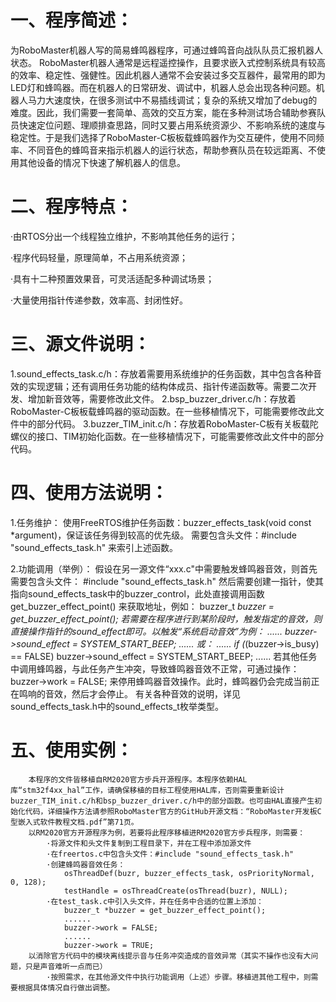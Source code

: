 # 一、程序简述：
  为RoboMaster机器人写的简易蜂鸣器程序，可通过蜂鸣音向战队队员汇报机器人状态。
  RoboMaster机器人通常是远程遥控操作，且要求嵌入式控制系统具有较高的效率、稳定性、强健性。因此机器人通常不会安装过多交互器件，最常用的即为LED灯和蜂鸣器。而在机器人的日常研发、调试中，机器人总会出现各种问题。机器人马力大速度快，在很多测试中不易插线调试；复杂的系统又增加了debug的难度。因此，我们需要一套简单、高效的交互方案，能在多种测试场合辅助参赛队员快速定位问题、理顺排查思路，同时又要占用系统资源少、不影响系统的速度与稳定性。于是我们选择了RoboMaster-C板板载蜂鸣器作为交互硬件，使用不同频率、不同音色的蜂鸣音来指示机器人的运行状态，帮助参赛队员在较远距离、不使用其他设备的情况下快速了解机器人的信息。

# 二、程序特点：
  ·由RTOS分出一个线程独立维护，不影响其他任务的运行；
  
  ·程序代码轻量，原理简单，不占用系统资源；
  
  ·具有十二种预置效果音，可灵活适配多种调试场景；
  
  ·大量使用指针传递参数，效率高、封闭性好。
  
  
# 三、源文件说明：
  1.sound_effects_task.c/h：存放着需要用系统维护的任务函数，其中包含各种音效的实现逻辑；还有调用任务功能的结构体成员、指针传递函数等。需要二次开发、增加新音效等，需要修改此文件。
  2.bsp_buzzer_driver.c/h：存放着RoboMaster-C板板载蜂鸣器的驱动函数。在一些移植情况下，可能需要修改此文件中的部分代码。
  3.buzzer_TIM_init.c/h：存放着RoboMaster-C板有关板载陀螺仪的接口、TIM初始化函数。在一些移植情况下，可能需要修改此文件中的部分代码。
  
# 四、使用方法说明：
  1.任务维护：
		使用FreeRTOS维护任务函数：buzzer_effects_task(void const *argument)，保证该任务得到较高的优先级。
		需要包含头文件：#include "sound_effects_task.h" 来索引上述函数。

  2.功能调用（举例）：
		假设在另一源文件“xxx.c"中需要触发蜂鸣器音效，则首先需要包含头文件：
			#include "sound_effects_task.h"
		然后需要创建一指针，使其指向sound_effects_task中的buzzer_control，此处直接调用函数 get_buzzer_effect_point() 来获取地址，例如：
			buzzer_t *buzzer = get_buzzer_effect_point();
	  若需要在程序进行到某阶段时，触发指定的音效，则直接操作指针的sound_effect即可。以触发“系统启动音效”为例：
			......
			buzzer->sound_effect = SYSTEM_START_BEEP;
			......
		或：
			......
			if (*(buzzer->is_busy) == FALSE)
				buzzer->sound_effect = SYSTEM_START_BEEP;
			......
		若其他任务中调用蜂鸣器，与此任务产生冲突，导致蜂鸣器音效不正常，可通过操作：
			buzzer->work = FALSE;
		来停用蜂鸣器音效操作。此时，蜂鸣器仍会完成当前正在鸣响的音效，然后才会停止。
		有关各种音效的说明，详见sound_effects_task.h中的sound_effects_t枚举类型。
    
# 五、使用实例：
		本程序的文件皆移植自RM2020官方步兵开源程序。本程序依赖HAL库“stm32f4xx_hal”工作，请确保移植的目标工程使用HAL库，否则需要重新设计buzzer_TIM_init.c/h和bsp_buzzer_driver.c/h中的部分函数。也可由HAL直接产生初始化代码，详细操作方法请参照RoboMaster官方的GitHub开源文档：“RoboMaster开发板C型嵌入式软件教程文档.pdf”第71页。
		以RM2020官方开源程序为例，若要将此程序移植进RM2020官方步兵程序，则需要：
			·将源文件和头文件复制到工程目录下，并在工程中添加源文件
			·在freertos.c中包含头文件：#include "sound_effects_task.h"
			·创建蜂鸣器音效任务：
				osThreadDef(buzr, buzzer_effects_task, osPriorityNormal, 0, 128);
				testHandle = osThreadCreate(osThread(buzr), NULL);
			·在test_task.c中引入头文件，并在任务中合适的位置上添加：
				buzzer_t *buzzer = get_buzzer_effect_point();
				......
				buzzer->work = FALSE;
				......
				buzzer->work = TRUE;
        以消除官方代码中的模块离线提示音与任务冲突造成的音效异常（其实不操作也没有大问题，只是声音难听一点而已）
			·按照需求，在其他源文件中执行功能调用（上述）步骤。移植进其他工程中，则需要根据具体情况自行做出调整。

